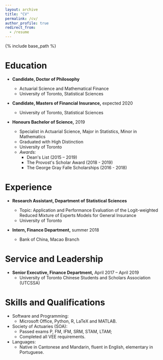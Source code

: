 ```yaml
---
layout: archive
title: "CV"
permalink: /cv/
author_profile: true
redirect_from:
  - /resume
---
```


{% include base_path %}

Education
======
* **Candidate, Doctor of Philosophy**
  * Actuarial Science and Mathematical Finance
  * University of Toronto, Statistical Sciences
  
* **Candidate, Masters of Financial Insurance,** expected 2020
  * University of Toronto, Statistical Sciences
  
* **Honours Bachelor of Science,** 2019
  * Specialist in Actuarial Science, Major in Statistics, Minor in Mathematics
  * Graduated with High Distinction
  * University of Toronto
  * *Awards:*
    * Dean's List (2015 – 2019)
    * The Provost's Scholar Award (2018 - 2019)
    * The George Gray Falle Scholarships (2016 - 2018)

Experience
======
* **Research Assistant, Department of Statistical Sciences**
  * Topic: Application and Performance Evaluation of the Logit-weighted Reduced Mixture of Experts Models for General Insurance
  * University of Toronto

* **Intern, Finance Department,** summer 2018
  * Bank of China, Macao Branch

Service and Leadership
======
* **Senior Executive, Finance Department,** April 2017 – April 2019
  * University of Toronto Chinese Students and Scholars Association (UTCSSA)
  
Skills and Qualifications
======
* Software and Programming:
  * Microsoft Office, Python, R, LaTeX and MATLAB.
* Society of Actuaries (SOA):
  * Passed exams P, FM, IFM, SRM, STAM, LTAM;
  * Completed all VEE requirements.
* Languages:
  * Native in Cantonese and Mandarin, fluent in English, elementary in Portuguese.
